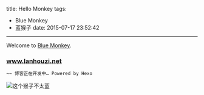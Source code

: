 title: Hello Monkey
tags:
  - Blue Monkey
  - 蓝猴子
date: 2015-07-17 23:52:42
---


Welcome to [Blue Monkey](http://www.lanhouzi.net/).

### www.lanhouzi.net

``` bash
~~ 博客正在开发中… Powered by Hexo
```

![这个猴子不太蓝](http://lanhouzi.qiniudn.com/lanhouzi/image/go.jpg)
